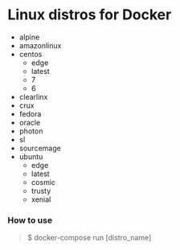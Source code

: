 # Linux distros for Docker

- alpine
- amazonlinux
- centos
    - edge
    - latest
    - 7
    - 6
- clearlinx
- crux
- fedora
- oracle
- photon
- sl
- sourcemage
- ubuntu
    - edge
    - latest
    - cosmic
    - trusty
    - xenial

### How to use

 > $ docker-compose run [distro_name]